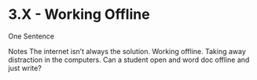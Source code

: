 # 3.X - Working Offline

One Sentence

Notes
The internet isn’t always the solution. Working offline. Taking away distraction in the computers. Can a student open and word doc offline and just write? 
